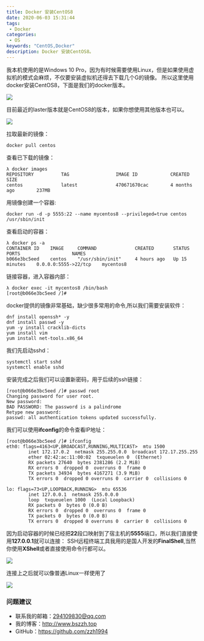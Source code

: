 ```yaml
---
title: Docker 安装CentOS8
date: 2020-06-03 15:31:44
tags: 
 - Docker
categories: 
 - OS
keywords: "CentOS,Docker"
description: Docker 安装CentOS8。
---
```


我本机使用的是Windows 10 Pro，因为有时候需要使用Linux，但是如果使用虚拟机的模式会麻烦，不仅要安装虚拟机还得去下载几个G的镜像。
所以这里使用docker安装CentOS8，下面是我们的docker版本。

![](https://hwy-figure-bed.oss-cn-hangzhou.aliyuncs.com/image/20200603153525.png)

目前最近的laster版本就是CentOS8的版本，如果你想使用其他版本也可以。

![](https://hwy-figure-bed.oss-cn-hangzhou.aliyuncs.com/image/20200603153651.png)

拉取最新的镜像：
```
docker pull centos
```

查看已下载的镜像：
```
λ docker images
REPOSITORY          TAG                 IMAGE ID            CREATED             SIZE
centos              latest              470671670cac        4 months ago        237MB
```

用镜像创建一个容器:
```
docker run -d -p 5555:22 --name mycentos8 --privileged=true centos /usr/sbin/init
```

查看启动的容器：
```
λ docker ps -a
CONTAINER ID    IMAGE     COMMAND              CREATED       STATUS           PORTS                   NAMES
b066e3bc5eed    centos    "/usr/sbin/init"     4 hours ago   Up 15 minutes    0.0.0.0:5555->22/tcp    mycentos8
```

链接容器，进入容器内部：
```
λ docker exec -it mycentos8 /bin/bash
[root@b066e3bc5eed /]#
```

docker提供的镜像非常基础，缺少很多常用的命令,所以我们需要安装软件：
```
dnf install openssh* -y
dnf install passwd -y
yum -y install cracklib-dicts   
yum install vim
yum install net-tools.x86_64
```

我们先启动sshd：
```
systemctl start sshd
systemctl enable sshd
```

安装完成之后我们可以设置新密码，用于后续的ssh链接：
```
[root@b066e3bc5eed /]# passwd root
Changing password for user root.
New password: 
BAD PASSWORD: The password is a palindrome
Retype new password: 
passwd: all authentication tokens updated successfully.
```

我们可以使用**ifconfig**的命令查看IP地址：
```
[root@b066e3bc5eed /]# ifconfig
eth0: flags=4163<UP,BROADCAST,RUNNING,MULTICAST>  mtu 1500
        inet 172.17.0.2  netmask 255.255.0.0  broadcast 172.17.255.255
        ether 02:42:ac:11:00:02  txqueuelen 0  (Ethernet)
        RX packets 27640  bytes 2381286 (2.2 MiB)
        RX errors 0  dropped 0  overruns 0  frame 0
        TX packets 34934  bytes 4167271 (3.9 MiB)
        TX errors 0  dropped 0 overruns 0  carrier 0  collisions 0

lo: flags=73<UP,LOOPBACK,RUNNING>  mtu 65536
        inet 127.0.0.1  netmask 255.0.0.0
        loop  txqueuelen 1000  (Local Loopback)
        RX packets 0  bytes 0 (0.0 B)
        RX errors 0  dropped 0  overruns 0  frame 0
        TX packets 0  bytes 0 (0.0 B)
        TX errors 0  dropped 0 overruns 0  carrier 0  collisions 0
```

因为启动容器的时候已经把**22**段口映射到了宿主机的**5555**端口，所以我们直接使用**127.0.0.1**就可以连接：
SSH远程终端工具我用的是国人开发的**FinalShell**,当然你使用**XShell**或者直接使用命令行都可以。

![](https://hwy-figure-bed.oss-cn-hangzhou.aliyuncs.com/image/20200603155817.png)

连接上之后就可以像普通Linux一样使用了

![](https://hwy-figure-bed.oss-cn-hangzhou.aliyuncs.com/image/20200603155932.png)


### 问题建议

- 联系我的邮箱：294109830@qq.com
- 我的博客：http://www.bszzh.top
- GitHub：https://github.com/zzh1994